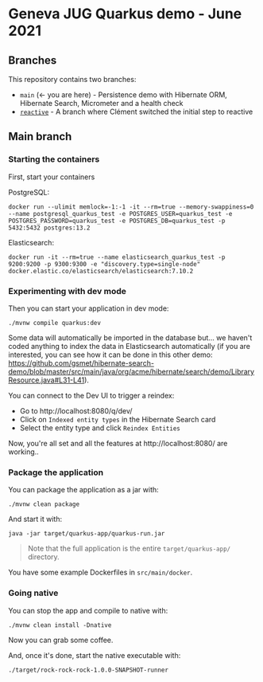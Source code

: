# Geneva JUG Quarkus demo - June 2021

## Branches

This repository contains two branches:

- `main` (<- you are here) - Persistence demo with Hibernate ORM, Hibernate Search, Micrometer and a health check
- [`reactive`](https://github.com/gsmet/geneva-jug/tree/reactive) - A branch where Clément switched the initial step to reactive

## Main branch

### Starting the containers

First, start your containers

PostgreSQL:

```
docker run --ulimit memlock=-1:-1 -it --rm=true --memory-swappiness=0 --name postgresql_quarkus_test -e POSTGRES_USER=quarkus_test -e POSTGRES_PASSWORD=quarkus_test -e POSTGRES_DB=quarkus_test -p 5432:5432 postgres:13.2
```

Elasticsearch:

```
docker run -it --rm=true --name elasticsearch_quarkus_test -p 9200:9200 -p 9300:9300 -e "discovery.type=single-node" docker.elastic.co/elasticsearch/elasticsearch:7.10.2
```

### Experimenting with dev mode

Then you can start your application in dev mode:

```shell script
./mvnw compile quarkus:dev
```

Some data will automatically be imported in the database but... we haven't coded anything to index the data in Elasticsearch automatically
(if you are interested, you can see how it can be done in this other demo: https://github.com/gsmet/hibernate-search-demo/blob/master/src/main/java/org/acme/hibernate/search/demo/LibraryResource.java#L31-L41).

You can connect to the Dev UI to trigger a reindex:

- Go to http://localhost:8080/q/dev/
- Click on `Indexed entity types` in the Hibernate Search card
- Select the entity type and click `Reindex Entities`

Now, you're all set and all the features at http://localhost:8080/ are working..

### Package the application

You can package the application as a jar with:

```shell script
./mvnw clean package
```

And start it with:

```shell script
java -jar target/quarkus-app/quarkus-run.jar
```

> Note that the full application is the entire `target/quarkus-app/` directory.

You have some example Dockerfiles in `src/main/docker`.

### Going native

You can stop the app and compile to native with:

```shell script
./mvnw clean install -Dnative
```

Now you can grab some coffee.

And, once it's done, start the native executable with:

```shell script
./target/rock-rock-rock-1.0.0-SNAPSHOT-runner
```
